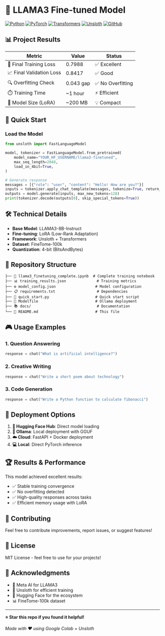 # 🦙 LLAMA3 Fine-tuned Model

[![Python](https://img.shields.io/badge/Python-3.8+-blue.svg)](https://python.org)
[![PyTorch](https://img.shields.io/badge/PyTorch-2.0+-red.svg)](https://pytorch.org)
[![Transformers](https://img.shields.io/badge/🤗%20Transformers-4.36+-yellow.svg)](https://huggingface.co/transformers)
[![Unsloth](https://img.shields.io/badge/Unsloth-2024+-green.svg)](https://unsloth.ai)
[![GitHub](https://img.shields.io/badge/GitHub-AliBesher/llama3--finetuning--project-black.svg)](https://github.com/AliBesher/llama3-finetuning-project)

## 📊 Project Results

| Metric | Value | Status |
|--------|-------|--------|
| 🎯 Final Training Loss | 0.7988 | ✅ Excellent |
| 📈 Final Validation Loss | 0.8417 | ✅ Good |
| 🔍 Overfitting Check | 0.043 gap | ✅ No Overfitting |
| ⏱️ Training Time | ~1 hour | ⚡ Efficient |
| 💾 Model Size (LoRA) | ~200 MB | 💡 Compact |

## 🎯 Quick Start

### Load the Model
```python
from unsloth import FastLanguageModel

model, tokenizer = FastLanguageModel.from_pretrained(
    model_name="YOUR_HF_USERNAME/llama3-finetuned",
    max_seq_length=2048,
    load_in_4bit=True,
)

# Generate response
messages = [{"role": "user", "content": "Hello! How are you?"}]
inputs = tokenizer.apply_chat_template(messages, tokenize=True, return_tensors="pt")
outputs = model.generate(inputs, max_new_tokens=128)
print(tokenizer.decode(outputs[0], skip_special_tokens=True))
```

## 🛠️ Technical Details

- **Base Model**: LLAMA3-8B-Instruct
- **Fine-tuning**: LoRA (Low-Rank Adaptation)
- **Framework**: Unsloth + Transformers
- **Dataset**: FineTome-100k
- **Quantization**: 4-bit (BitsAndBytes)

## 📁 Repository Structure

```
├── 📓 llama3_finetuning_complete.ipynb  # Complete training notebook
├── 📊 training_results.json              # Training metrics
├── ⚙️ model_config.json                  # Model configuration
├── 📋 requirements.txt                   # Dependencies
├── 🚀 quick_start.py                     # Quick start script
├── 🐳 Modelfile                          # Ollama deployment
├── 📚 docs/                              # Documentation
└── 📖 README.md                          # This file
```

## 🎮 Usage Examples

### 1. Question Answering
```python
response = chat("What is artificial intelligence?")
```

### 2. Creative Writing
```python
response = chat("Write a short poem about technology")
```

### 3. Code Generation
```python
response = chat("Write a Python function to calculate fibonacci")
```

## 🚀 Deployment Options

1. **🤗 Hugging Face Hub**: Direct model loading
2. **🐳 Ollama**: Local deployment with GGUF
3. **☁️ Cloud**: FastAPI + Docker deployment
4. **💻 Local**: Direct PyTorch inference

## 🏆 Results & Performance

This model achieved excellent results:
- ✅ Stable training convergence
- ✅ No overfitting detected
- ✅ High-quality responses across tasks
- ✅ Efficient memory usage with LoRA

## 🤝 Contributing

Feel free to contribute improvements, report issues, or suggest features!

## 📜 License

MIT License - feel free to use for your projects!

## 🙏 Acknowledgments

- 🦙 Meta AI for LLAMA3
- 🚀 Unsloth for efficient training
- 🤗 Hugging Face for the ecosystem
- 📊 FineTome-100k dataset

---

**⭐ Star this repo if you found it helpful!**

*Made with ❤️ using Google Colab + Unsloth*
